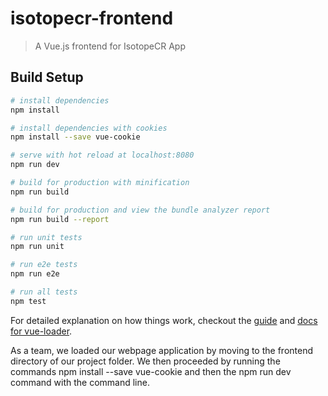 # isotopecr-frontend

> A Vue.js frontend for IsotopeCR App

## Build Setup

``` bash
# install dependencies
npm install

# install dependencies with cookies
npm install --save vue-cookie

# serve with hot reload at localhost:8080
npm run dev

# build for production with minification
npm run build

# build for production and view the bundle analyzer report
npm run build --report

# run unit tests
npm run unit

# run e2e tests
npm run e2e

# run all tests
npm test
```

For detailed explanation on how things work, checkout the [guide](http://vuejs-templates.github.io/webpack/) and [docs for vue-loader](http://vuejs.github.io/vue-loader).

As a team, we loaded our webpage application by moving to the frontend directory of our project folder. We then proceeded by running the commands npm install --save vue-cookie and then the npm run dev command with the command line.
